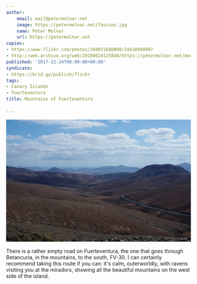```yaml
---
author:
    email: mail@petermolnar.net
    image: https://petermolnar.net/favicon.jpg
    name: Peter Molnar
    url: https://petermolnar.net
copies:
- https://www.flickr.com/photos/36003160@N08/24418940997
- http://web.archive.org/web/20190624125840/https://petermolnar.net/mountains-of-fuerteventura/
published: '2017-12-24T08:00:00+00:00'
syndicate:
- https://brid.gy/publish/flickr
tags:
- Canary Islands
- Fuerteventura
title: Mountains of Fuerteventura

---
```


![](mountains-of-fuerteventura.jpg)

There is a rather empty road on Fuerteventura, the one that goes through
Betancuria, in the mountains, to the south, FV-30. I can certainly
recommend taking this route if you can: it's calm, outerworldly, with
ravens visiting you at the miradors, showing all the beautiful mountains
on the west side of the island.